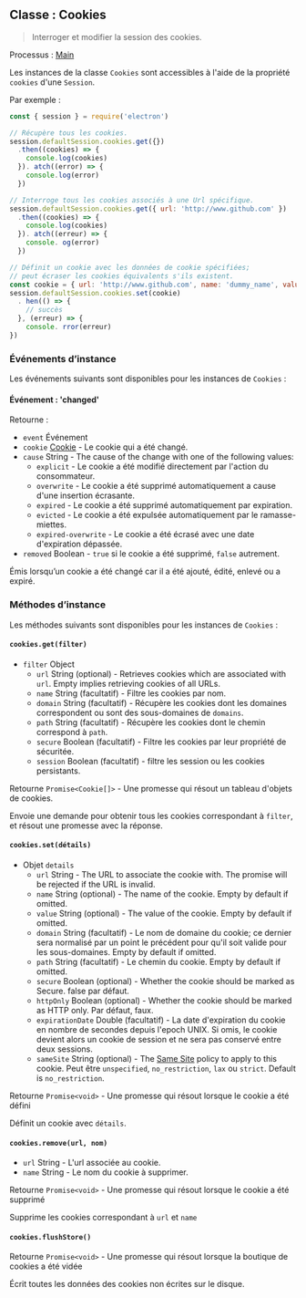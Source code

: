 ## Classe : Cookies

> Interroger et modifier la session des cookies.

Processus : [Main](../glossary.md#main-process)

Les instances de la classe `Cookies` sont accessibles à l'aide de la propriété `cookies` d'une `Session`.

Par exemple :

```javascript
const { session } = require('electron')

// Récupère tous les cookies.
session.defaultSession.cookies.get({})
  .then((cookies) => {
    console.log(cookies)
  }). atch((error) => {
    console.log(error)
  })

// Interroge tous les cookies associés à une Url spécifique.
session.defaultSession.cookies.get({ url: 'http://www.github.com' })
  .then((cookies) => {
    console.log(cookies)
  }). atch((erreur) => {
    console. og(error)
  })

// Définit un cookie avec les données de cookie spécifiées;
// peut écraser les cookies équivalents s'ils existent.
const cookie = { url: 'http://www.github.com', name: 'dummy_name', value: 'dummy' }
session.defaultSession.cookies.set(cookie)
  . hen(() => {
    // succès
  }, (erreur) => {
    console. rror(erreur)
})
```

### Événements d’instance

Les événements suivants sont disponibles pour les instances de `Cookies` :

#### Événement : 'changed'

Retourne :

* `event` Événement
* `cookie` [Cookie](structures/cookie.md) - Le cookie qui a été changé.
* `cause` String - The cause of the change with one of the following values:
  * `explicit` - Le cookie a été modifié directement par l'action du consommateur.
  * `overwrite` - Le cookie a été supprimé automatiquement a cause d'une insertion écrasante.
  * `expired` - Le cookie a été supprimé automatiquement par expiration.
  * `evicted` - Le cookie a été expulsée automatiquement par le ramasse-miettes.
  * `expired-overwrite` - Le cookie a été écrasé avec une date d'expiration dépassée.
* `removed` Boolean - `true` si le cookie a été supprimé, `false` autrement.

Émis lorsqu’un cookie a été changé car il a été ajouté, édité, enlevé ou a expiré.

### Méthodes d’instance

Les méthodes suivants sont disponibles pour les instances de `Cookies` :

#### `cookies.get(filter)`

* `filter` Object
  * `url` String (optional) - Retrieves cookies which are associated with `url`. Empty implies retrieving cookies of all URLs.
  * `name` String (facultatif) - Filtre les cookies par nom.
  * `domain` String (facultatif) - Récupère les cookies dont les domaines correspondent ou sont des sous-domaines de `domains`.
  * `path` String (facultatif) - Récupère les cookies dont le chemin correspond à `path`.
  * `secure` Boolean (facultatif) - Filtre les cookies par leur propriété de sécuritée.
  * `session` Boolean (facultatif) - filtre les session ou les cookies persistants.

Retourne `Promise<Cookie[]>` - Une promesse qui résout un tableau d'objets de cookies.

Envoie une demande pour obtenir tous les cookies correspondant à `filter`, et résout une promesse avec la réponse.

#### `cookies.set(détails)`

* Objet `details`
  * `url` String - The URL to associate the cookie with. The promise will be rejected if the URL is invalid.
  * `name` String (optional) - The name of the cookie. Empty by default if omitted.
  * `value` String (optional) - The value of the cookie. Empty by default if omitted.
  * `domain` String (facultatif) - Le nom de domaine du cookie; ce dernier sera normalisé par un point le précédent pour qu'il soit valide pour les sous-domaines. Empty by default if omitted.
  * `path` String (facultatif) - Le chemin du cookie. Empty by default if omitted.
  * `secure` Boolean (optional) - Whether the cookie should be marked as Secure. false par défaut.
  * `httpOnly` Boolean (optional) - Whether the cookie should be marked as HTTP only. Par défaut, faux.
  * `expirationDate` Double (facultatif) - La date d'expiration du cookie en nombre de secondes depuis l'epoch UNIX. Si omis, le cookie devient alors un cookie de session et ne sera pas conservé entre deux sessions.
  * `sameSite` String (optional) - The [Same Site](https://developer.mozilla.org/en-US/docs/Web/HTTP/Cookies#SameSite_cookies) policy to apply to this cookie.  Peut être `unspecified`, `no_restriction`, `lax` ou `strict`.  Default is `no_restriction`.

Retourne `Promise<void>` - Une promesse qui résout lorsque le cookie a été défini

Définit un cookie avec `détails`.

#### `cookies.remove(url, nom)`

* `url` String - L'url associée au cookie.
* `name` String - Le nom du cookie à supprimer.

Retourne `Promise<void>` - Une promesse qui résout lorsque le cookie a été supprimé

Supprime les cookies correspondant à `url` et `name`

#### `cookies.flushStore()`

Retourne `Promise<void>` - Une promesse qui résout lorsque la boutique de cookies a été vidée

Écrit toutes les données des cookies non écrites sur le disque.
